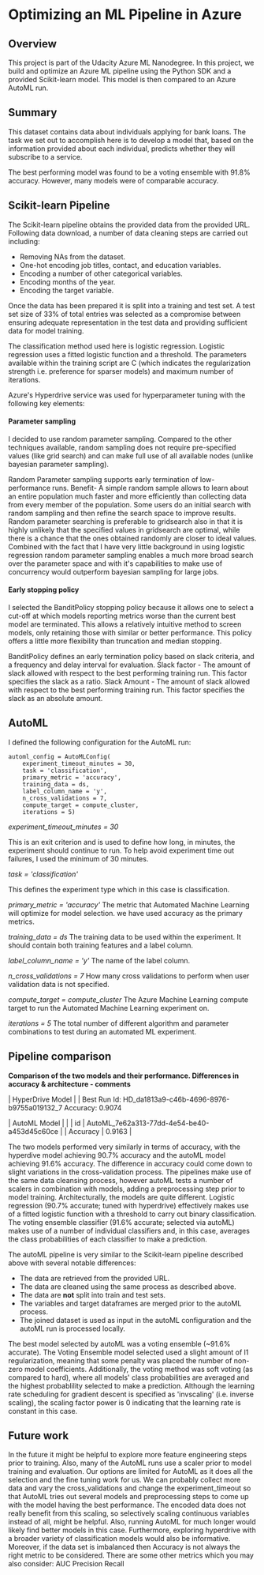 # Optimizing an ML Pipeline in Azure

## Overview
This project is part of the Udacity Azure ML Nanodegree.
In this project, we build and optimize an Azure ML pipeline using the Python SDK and a provided Scikit-learn model.
This model is then compared to an Azure AutoML run.

## Summary
This dataset contains data about individuals applying for bank loans. The task we set out to accomplish here is to develop a model that,
based on the information provided about each individual, predicts whether they will subscribe to a service.

The best performing model was found to be a voting ensemble with 91.8% accuracy. However, many models were of comparable accuracy.

## Scikit-learn Pipeline
The Scikit-learn pipeline obtains the provided data from the provided URL. Following data download, a number of data cleaning steps are carried out including:
- Removing NAs from the dataset.
- One-hot encoding job titles, contact, and education variables.
- Encoding a number of other categorical variables.
- Encoding months of the year.
- Encoding the target variable.

Once the data has been prepared it is split into a training and test set. A test set size of 33% of total entries was selected as a compromise between ensuring adequate representation in the test data and providing sufficient data for model training. 

The classification method used here is logistic regression. Logistic regression uses a fitted logistic function and a threshold. The parameters available within the training script are C (which indicates the regularization strength i.e. preference for sparser models) and maximum number of iterations.

Azure's Hyperdrive service was used for hyperparameter tuning with the following key elements:

#### Parameter sampling
I decided to use random parameter sampling. Compared to the other techniques available, random sampling does not require pre-specified values (like grid search) and can make full use of all available nodes (unlike bayesian parameter sampling). 

Random Parameter sampling supports early termination of low-performance runs. Benefit- A simple random sample allows to learn about an entire population much faster and more efficiently than collecting data from every member of the population. Some users do an initial search with random sampling and then refine the search space to improve results. Random parameter searching is preferable to gridsearch also in that it is highly unlikely that the specified values in gridsearch are optimal, while there is a chance that the ones obtained randomly are closer to ideal values. Combined with the fact that I have very little background in using logistic regression random parameter sampling enables a much more broad search over the parameter space and with it's capabilities to make use of concurrency would outperform bayesian sampling for large jobs.

#### Early stopping policy
I selected the BanditPolicy stopping policy because it allows one to select a cut-off at which models reporting metrics worse than the current best model are terminated. This allows a relatively intuitive method to screen models, only retaining those with similar or better performance. This policy offers a little more flexibility than truncation and median stopping.

BanditPolicy defines an early termination policy based on slack criteria, and a frequency and delay interval for evaluation. Slack factor - The amount of slack allowed with respect to the best performing training run. This factor specifies the slack as a ratio. Slack Amount - The amount of slack allowed with respect to the best performing training run. This factor specifies the slack as an absolute amount.

## AutoML
I defined the following configuration for the AutoML run:

```
automl_config = AutoMLConfig(
    experiment_timeout_minutes = 30,
    task = 'classification',
    primary_metric = 'accuracy',
    training_data = ds,
    label_column_name = 'y',
    n_cross_validations = 7,
    compute_target = compute_cluster,
    iterations = 5)
```
_experiment_timeout_minutes = 30_

This is an exit criterion and is used to define how long, in minutes, the experiment should continue to run. To help avoid experiment time out failures, I used the minimum of 30 minutes.

_task = 'classification'_

This defines the experiment type which in this case is classification.

_primary_metric = 'accuracy'_
The metric that Automated Machine Learning will optimize for model selection. we have used accuracy as the primary metrics.

_training_data = ds_ 
The training data to be used within the experiment. It should contain both training features and a label column.

_label_column_name = 'y'_
The name of the label column.

_n_cross_validations = 7_
How many cross validations to perform when user validation data is not specified.

_compute_target = compute_cluster_
The Azure Machine Learning compute target to run the Automated Machine Learning experiment on.

_iterations = 5_
The total number of different algorithm and parameter combinations to test during an automated ML experiment.


## Pipeline comparison
**Comparison of the two models and their performance. Differences in accuracy & architecture - comments**


| HyperDrive Model | |
Best Run Id:  HD_da1813a9-c46b-4696-8976-b9755a019132_7
Accuracy: 0.9074


| AutoML Model | |
| id | AutoML_7e62a313-77dd-4e54-be40-a453d45c60ce |
| Accuracy | 0.9163 |

The two models performed very similarly in terms of accuracy, with the hyperdive model achieving 90.7% accuracy and the autoML model achieving 91.6% accuracy. The difference in accuracy could come down to slight variations in the cross-validation process. The pipelines make use of the same data cleansing process, however autoML tests a number of scalers in combination with models, adding a preprocessing step prior to model training. Architecturally, the models are quite different. Logistic regression (90.7% accurate; tuned with hyperdrive) effectively makes use of a fitted logistic function with a threshold to carry out binary classification. The voting ensemble classifier (91.6% accurate; selected via autoML) makes use of a number of individual classifiers and, in this case, averages the class probabilities of each classifier to make a prediction. 


The autoML pipeline is very similar to the Scikit-learn pipeline described above with several notable differences:
- The data are retrieved from the provided URL.
- The data are cleaned using the same process as described above. 
- The data are **not** split into train and test sets.
- The variables and target dataframes are merged prior to the autoML process.
- The joined dataset is used as input in the autoML configuration and the autoML run is processed locally.

The best model selected by autoML was a voting ensemble (~91.6% accurate). The Voting Ensemble model selected used a slight amount of l1 regularization, meaning that some penalty was placed the number of non-zero model coefficients. Additionally, the voting method was soft voting (as compared to hard), where all models' class probabilities are averaged and the highest probablility selected to make a prediction. Although the learning rate scheduling for gradient descent is specified as 'invscaling' (i.e. inverse scaling), the scaling factor power is 0 indicating that the learning rate is constant in this case.

## Future work
In the future it might be helpful to explore more feature engineering steps prior to training. Also, many of the AutoML runs use a scaler prior to model training and evaluation. Our options are limited for AutoML as it does all the selection and the fine tuning work for us. We can probably collect more data and vary the cross_validations and change the experiment_timeout so that AutoML tries out several models and preprocessing steps to come up with the model having the best performance. The encoded data does not really benefit from this scaling, so selectively scaling continuous variables instead of all, might be helpful. Also, running AutoML for much longer would likely find better models in this case. Furthermore, exploring hyperdrive with a broader variety of classification models would also be informative. Moreover, if the data set is imbalanced then Accuracy is not always the right metric to be considered. There are some other metrics which you may also consider:
AUC
Precision
Recall

